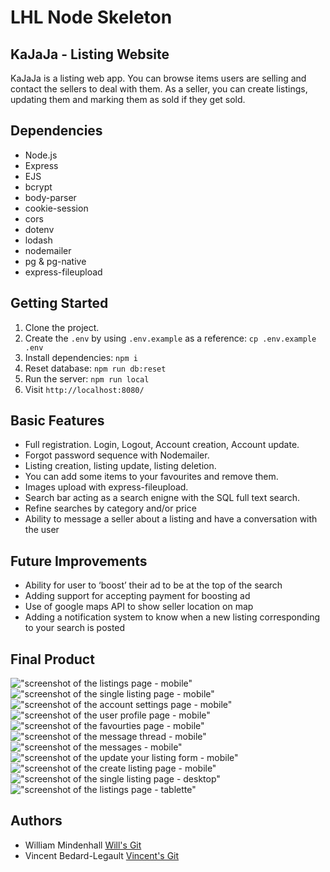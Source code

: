 LHL Node Skeleton
=========
## KaJaJa - Listing Website

KaJaJa is a listing web app. You can browse items users are selling and contact the sellers to deal with them. As a seller, you can create listings, updating them and marking them as sold if they get sold. 


## Dependencies

- Node.js
- Express
- EJS
- bcrypt
- body-parser
- cookie-session
- cors
- dotenv
- lodash
- nodemailer
- pg & pg-native
- express-fileupload

## Getting Started

1. Clone the project.
2. Create the `.env` by using `.env.example` as a reference: `cp .env.example .env`
3. Install dependencies: `npm i`
5. Reset database: `npm run db:reset`
7. Run the server: `npm run local`
8. Visit `http://localhost:8080/`

## Basic Features

- Full registration. Login, Logout, Account creation, Account update.
- Forgot password sequence with Nodemailer. 
- Listing creation, listing update, listing deletion.
- You can add some items to your favourites and remove them.
- Images upload with express-fileupload.
- Search bar acting as a search enigne with the SQL full text search.
- Refine searches by category and/or price
- Ability to message a seller about a listing and have a conversation with the user

## Future Improvements
- Ability for user to ‘boost’ their ad to be at the top of the search
- Adding support for accepting payment for boosting ad
- Use of google maps API to show seller location on map
- Adding a notification system to know when a new listing corresponding to your search is posted

## Final Product

!["screenshot of the listings page - mobile"](https://raw.githubusercontent.com/mackwill/kajaja/master/docs/kajaja_search_result.png)
!["screenshot of the single listing page - mobile"](https://raw.githubusercontent.com/mackwill/kajaja/master/docs/kajaja_single_listing.png)
!["screenshot of the account settings page - mobile"](https://raw.githubusercontent.com/mackwill/kajaja/master/docs/kajaja_account_settings.png)
!["screenshot of the user profile page - mobile"](https://raw.githubusercontent.com/mackwill/kajaja/master/docs/kajaja_user_profile_page.png)
!["screenshot of the favourties page - mobile"](https://raw.githubusercontent.com/mackwill/kajaja/master/docs/kajaja_favourites.png)
!["screenshot of the message thread - mobile"](https://raw.githubusercontent.com/mackwill/kajaja/master/docs/kajaja_message_thread.png)
!["screenshot of the messages - mobile"](https://raw.githubusercontent.com/mackwill/kajaja/master/docs/kajaja_messages.png)
!["screenshot of the update your listing form - mobile"](https://raw.githubusercontent.com/mackwill/kajaja/master/docs/kajaja_create_listing.png)
!["screenshot of the create listing page - mobile"](https://raw.githubusercontent.com/mackwill/kajaja/master/docs/kajaja_update_your_listing.png)
!["screenshot of the single listing page - desktop"](https://raw.githubusercontent.com/mackwill/kajaja/master/docs/kajaja_single_listing_desktop.png)
!["screenshot of the listings page - tablette"](https://raw.githubusercontent.com/mackwill/kajaja/master/docs/kajaja_listings_tablette.png)


## Authors

- William Mindenhall [Will's Git](https://github.com/mackwill)
- Vincent Bedard-Legault [Vincent's Git](https://github.com/vbedardl)
